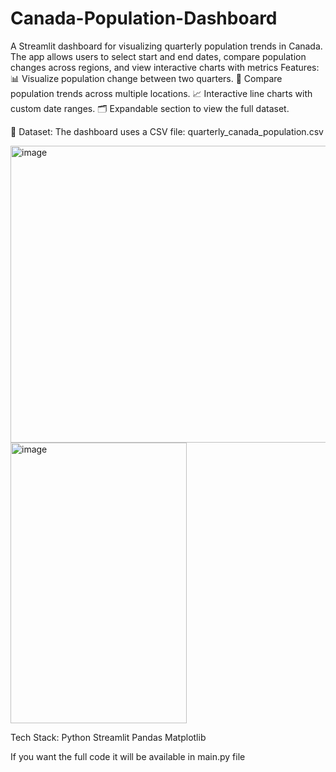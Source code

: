 # Canada-Population-Dashboard
A Streamlit dashboard for visualizing quarterly population trends in Canada. The app allows users to select start and end dates, compare population changes across regions, and view interactive charts with metrics
Features:
📊 Visualize population change between two quarters.
🔄 Compare population trends across multiple locations.
📈 Interactive line charts with custom date ranges.
🗂 Expandable section to view the full dataset.

📂 Dataset:
The dashboard uses a CSV file:
quarterly_canada_population.csv

<img width="959" height="475" alt="image" src="https://github.com/user-attachments/assets/b31fc9c8-fbb4-4ee5-9702-0ce521b3d478" />
<img width="282" height="449" alt="image" src="https://github.com/user-attachments/assets/493b0662-9b09-474c-ac27-00b2078309ad" />

Tech Stack:
Python
Streamlit
Pandas
Matplotlib

If you want the full code it will be available in main.py file
